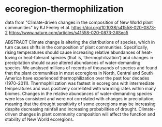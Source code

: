 # ecoregion-thermophilization
data from "Climate-driven changes in the composition of New World plant communities" by KJ Feeley et al.
https://doi.org/10.1038/s41558-020-0873-2
https://www.nature.com/articles/s41558-020-0873-2#Sec5

ABSTRACT
Climate change is altering the distributions of species, which in turn causes shifts in the composition of plant communities. Specifically, rising temperatures should cause increasing relative abundances of heat-loving or heat-tolerant species (that is, ‘thermophilization’) and changes in precipitation should cause altered abundances of water-demanding species. We analysed millions of records of thousands of species and found that the plant communities in most ecoregions in North, Central and South America have experienced thermophilization over the past four decades (1970–2011). Thermophilization was fastest in ecoregions with intermediate temperatures and was positively correlated with warming rates within many biomes. Changes in the relative abundances of water-demanding species were less consistent and were not correlated with changes in precipitation, meaning that the drought sensitivity of some ecoregions may be increasing despite decreasing rainfall and increasing probabilities of drought. Climate-driven changes in plant community composition will affect the function and stability of New World ecoregions.

